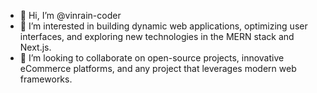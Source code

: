 - 👋 Hi, I’m @vinrain-coder
- 👀 I’m interested in building dynamic web applications, optimizing user interfaces, and exploring new technologies in the MERN stack and Next.js.
- 💞️ I’m looking to collaborate on open-source projects, innovative eCommerce platforms, and any project that leverages modern web frameworks.

